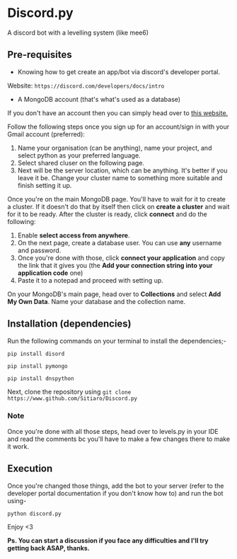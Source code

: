 # Discord.py
A discord bot with a levelling system (like mee6)

## Pre-requisites

- Knowing how to get create an app/bot via discord's developer portal.

Website: ```https://discord.com/developers/docs/intro```

- A MongoDB account (that's what's used as a database)

If you don't have an account then you can simply head over to [this website.](https://account.mongodb.com/)

Follow the following steps once you sign up for an account/sign in with your Gmail account (preferred):

1. Name your organisation (can be anything), name your project, and select python as your preferred language.
2. Select shared cluser on the following page.
3. Next will be the server location, which can be anything. It's better if you leave it be. Change your cluster name to something more suitable and finish setting it up.

Once you're on the main MongoDB page. You'll have to wait for it to create a cluster. If it doesn't do that by itself then click on **create a cluster** and wait for it to be ready. After the cluster is ready, click **connect** and do the following:

1. Enable **select access from anywhere**.
2. On the next page, create a database user. You can use **any** username and password.
3. Once you're done with those, click **connect your application** and copy the link that it gives you (the **Add your connection string into your application code** one)
4. Paste it to a notepad and proceed with setting up.

On your MongoDB's main page, head over to **Collections** and select **Add My Own Data**. Name your database and the collection name.


## Installation (dependencies)

Run the following commands on your terminal to install the dependencies;-

```pip install disord```

```pip install pymongo```

```pip install dnspython```

Next, clone the repository using ```git clone https://www.github.com/Sitiaro/Discord.py```

### Note

Once you're done with all those steps, head over to levels.py in your IDE and read the comments bc you'll have to make a few changes there to make it work.

## Execution

Once you're changed those things, add the bot to your server (refer to the developer portal documentation if you don't know how to) and run the bot using-

```python discord.py```


Enjoy <3


**Ps. You can start a discussion if you face any difficulties and I'll try getting back ASAP, thanks.**
